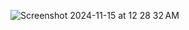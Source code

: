 ![Screenshot 2024-11-15 at 12 28 32 AM](https://github.com/user-attachments/assets/f8578b51-295e-458c-a5fb-71c8033503cb)

